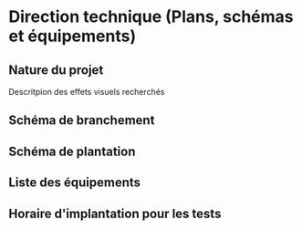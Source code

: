 # Direction technique (Plans, schémas et équipements)

## Nature du projet

Descritpion des effets visuels recherchés

## Schéma de branchement

## Schéma de plantation

## Liste des équipements

## Horaire d'implantation pour les tests